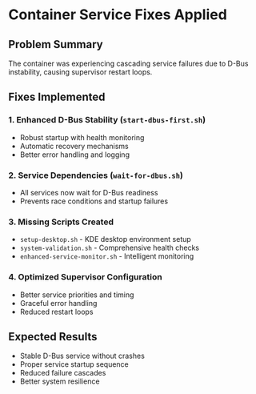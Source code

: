 # Container Service Fixes Applied

## Problem Summary
The container was experiencing cascading service failures due to D-Bus instability, causing supervisor restart loops.

## Fixes Implemented

### 1. Enhanced D-Bus Stability (`start-dbus-first.sh`)
- Robust startup with health monitoring
- Automatic recovery mechanisms
- Better error handling and logging

### 2. Service Dependencies (`wait-for-dbus.sh`)
- All services now wait for D-Bus readiness
- Prevents race conditions and startup failures

### 3. Missing Scripts Created
- `setup-desktop.sh` - KDE desktop environment setup
- `system-validation.sh` - Comprehensive health checks
- `enhanced-service-monitor.sh` - Intelligent monitoring

### 4. Optimized Supervisor Configuration
- Better service priorities and timing
- Graceful error handling
- Reduced restart loops

## Expected Results
- Stable D-Bus service without crashes
- Proper service startup sequence
- Reduced failure cascades
- Better system resilience